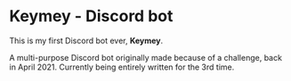 # Keymey - Discord bot  
This is my first Discord bot ever, **Keymey**.

A multi-purpose Discord bot originally made because of a challenge, back in April 2021. Currently being entirely written for the 3rd time.

<!--

Hello fellow developper. What you see bellow this text is an FaQ when the bot rewritting will be finished.

### QnA

1. Why is it on GitHub after a year?
> Because this new version of Keymey is entirely rewritten.

2. What are the differences between the old and new Keymey?
> "New Keymey" is entirely rewritten, so the code is more readable and maybe people could look at my code to resolve theirs.-->